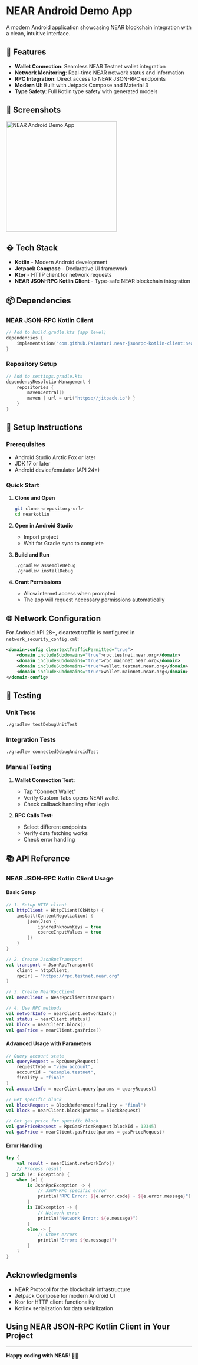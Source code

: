 # NEAR Android Demo App

A modern Android application showcasing NEAR blockchain integration with a clean, intuitive interface.

## 🚀 Features

- **Wallet Connection**: Seamless NEAR Testnet wallet integration
- **Network Monitoring**: Real-time NEAR network status and information
- **RPC Integration**: Direct access to NEAR JSON-RPC endpoints
- **Modern UI**: Built with Jetpack Compose and Material 3
- **Type Safety**: Full Kotlin type safety with generated models

## 📸 Screenshots

<img src="Screenshot_20250919_134111.png" alt="NEAR Android Demo App" width="300">


## �️ Tech Stack

- **Kotlin** - Modern Android development
- **Jetpack Compose** - Declarative UI framework
- **Ktor** - HTTP client for network requests
- **NEAR JSON-RPC Kotlin Client** - Type-safe NEAR blockchain integration

## 📦 Dependencies

### NEAR JSON-RPC Kotlin Client

```kotlin
// Add to build.gradle.kts (app level)
dependencies {
    implementation("com.github.Psianturi.near-jsonrpc-kotlin-client:near-jsonrpc-client:v1.0.0")
}
```

### Repository Setup

```kotlin
// Add to settings.gradle.kts
dependencyResolutionManagement {
    repositories {
        mavenCentral()
        maven { url = uri("https://jitpack.io") }
    }
}
```

## 🔧 Setup Instructions

### Prerequisites
- Android Studio Arctic Fox or later
- JDK 17 or later
- Android device/emulator (API 24+)

### Quick Start

1. **Clone and Open**
   ```bash
   git clone <repository-url>
   cd nearkotlin
   ```

2. **Open in Android Studio**
   - Import project
   - Wait for Gradle sync to complete

3. **Build and Run**
   ```bash
   ./gradlew assembleDebug
   ./gradlew installDebug
   ```

4. **Grant Permissions**
   - Allow internet access when prompted
   - The app will request necessary permissions automatically


## 🌐 Network Configuration

For Android API 28+, cleartext traffic is configured in `network_security_config.xml`:

```xml
<domain-config cleartextTrafficPermitted="true">
    <domain includeSubdomains="true">rpc.testnet.near.org</domain>
    <domain includeSubdomains="true">rpc.mainnet.near.org</domain>
    <domain includeSubdomains="true">wallet.testnet.near.org</domain>
    <domain includeSubdomains="true">wallet.mainnet.near.org</domain>
</domain-config>
```

## 🧪 Testing

### Unit Tests

```bash
./gradlew testDebugUnitTest
```

### Integration Tests

```bash
./gradlew connectedDebugAndroidTest
```

### Manual Testing

1. **Wallet Connection Test:**
   - Tap "Connect Wallet"
   - Verify Custom Tabs opens NEAR wallet
   - Check callback handling after login

2. **RPC Calls Test:**
   - Select different endpoints
   - Verify data fetching works
   - Check error handling


## 📚 API Reference

### NEAR JSON-RPC Kotlin Client Usage

#### Basic Setup

```kotlin
// 1. Setup HTTP client
val httpClient = HttpClient(OkHttp) {
    install(ContentNegotiation) {
        json(Json {
            ignoreUnknownKeys = true
            coerceInputValues = true
        })
    }
}

// 2. Create JsonRpcTransport
val transport = JsonRpcTransport(
    client = httpClient,
    rpcUrl = "https://rpc.testnet.near.org"
)

// 3. Create NearRpcClient
val nearClient = NearRpcClient(transport)

// 4. Use RPC methods
val networkInfo = nearClient.networkInfo()
val status = nearClient.status()
val block = nearClient.block()
val gasPrice = nearClient.gasPrice()
```

#### Advanced Usage with Parameters

```kotlin
// Query account state
val queryRequest = RpcQueryRequest(
    requestType = "view_account",
    accountId = "example.testnet",
    finality = "final"
)
val accountInfo = nearClient.query(params = queryRequest)

// Get specific block
val blockRequest = BlockReference(finality = "final")
val block = nearClient.block(params = blockRequest)

// Get gas price for specific block
val gasPriceRequest = RpcGasPriceRequest(blockId = 12345)
val gasPrice = nearClient.gasPrice(params = gasPriceRequest)
```

#### Error Handling

```kotlin
try {
    val result = nearClient.networkInfo()
    // Process result
} catch (e: Exception) {
    when (e) {
        is JsonRpcException -> {
            // JSON-RPC specific error
            println("RPC Error: ${e.error.code} - ${e.error.message}")
        }
        is IOException -> {
            // Network error
            println("Network Error: ${e.message}")
        }
        else -> {
            // Other errors
            println("Error: ${e.message}")
        }
    }
}
```

## Acknowledgments

- NEAR Protocol for the blockchain infrastructure
- Jetpack Compose for modern Android UI
- Ktor for HTTP client functionality
- Kotlinx.serialization for data serialization

## Using NEAR JSON-RPC Kotlin Client in Your Project

---

**Happy coding with NEAR! 🚀✨**
